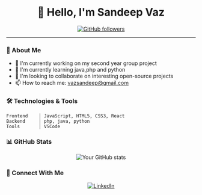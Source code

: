 <h1 align="center">👋 Hello, I'm Sandeep Vaz</h1>
<div align="center">
  
[![GitHub followers](https://img.shields.io/github/followers/msnvaz?style=social)](https://github.com/msnvaz)

</div>

---

### 🚀 About Me
- 🔭 I'm currently working on my second year group project
- 🌱 I'm currently learning java,php and python
- 👯 I'm looking to collaborate on interesting open-source projects
- 📫 How to reach me: vazsandeep@gmail.com

### 🛠️ Technologies & Tools
```text
Frontend    │ JavaScript, HTML5, CSS3, React
Backend     │ php, java, python
Tools       │ VSCode
```

### 📊 GitHub Stats

<div align="center">
  
![Your GitHub stats](https://github-readme-stats.vercel.app/api?username=msnvaz&show_icons=true&theme=radical)

</div>


  
### 🤝 Connect With Me
<div align="center">
  
[![LinkedIn](https://img.shields.io/badge/-LinkedIn-blue?style=flat-square&logo=LinkedIn&logoColor=white)](https://linkedin.com/in/sandeep-vaz-447662283/)


</div>
